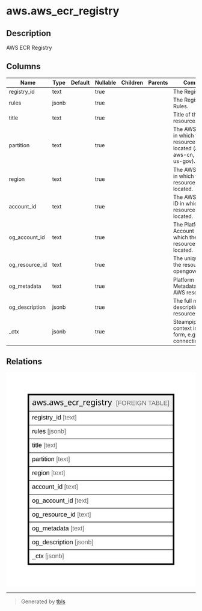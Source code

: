 # aws.aws_ecr_registry

## Description

AWS ECR Registry

## Columns

| Name | Type | Default | Nullable | Children | Parents | Comment |
| ---- | ---- | ------- | -------- | -------- | ------- | ------- |
| registry_id | text |  | true |  |  | The Registry ID. |
| rules | jsonb |  | true |  |  | The Registry Rules. |
| title | text |  | true |  |  | Title of the resource. |
| partition | text |  | true |  |  | The AWS partition in which the resource is located (aws, aws-cn, or aws-us-gov). |
| region | text |  | true |  |  | The AWS Region in which the resource is located. |
| account_id | text |  | true |  |  | The AWS Account ID in which the resource is located. |
| og_account_id | text |  | true |  |  | The Platform Account ID in which the resource is located. |
| og_resource_id | text |  | true |  |  | The unique ID of the resource in opengovernance. |
| og_metadata | text |  | true |  |  | Platform Metadata of the AWS resource. |
| og_description | jsonb |  | true |  |  | The full model description of the resource |
| _ctx | jsonb |  | true |  |  | Steampipe context in JSON form, e.g. connection_name. |

## Relations

![er](aws.aws_ecr_registry.svg)

---

> Generated by [tbls](https://github.com/k1LoW/tbls)
